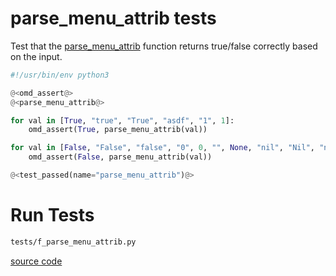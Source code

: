 # parse_menu_attrib tests

Test that the [parse_menu_attrib](f_parse_menu_attrib.o.md) function returns true/false correctly based on the input.

```python {tangle=tests/f_parse_menu_attrib.py}
#!/usr/bin/env python3

@<omd_assert@>
@<parse_menu_attrib@>

for val in [True, "true", "True", "asdf", "1", 1]:
    omd_assert(True, parse_menu_attrib(val))

for val in [False, "False", "false", "0", 0, "", None, "nil", "Nil", "null", "Null", "None"]:
    omd_assert(False, parse_menu_attrib(val))

@<test_passed(name="parse_menu_attrib")@>
```

# Run Tests

```bash {name=f_parse_menu_attrib_tests menu=true}
tests/f_parse_menu_attrib.py
```


[source code](f_parse_menu_attrib.o.md)
